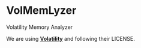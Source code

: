 # VolMemLyzer
Volatility Memory Analyzer

We are using [**Volatility**](https://github.com/volatilityfoundation/volatility) and following their LICENSE.
